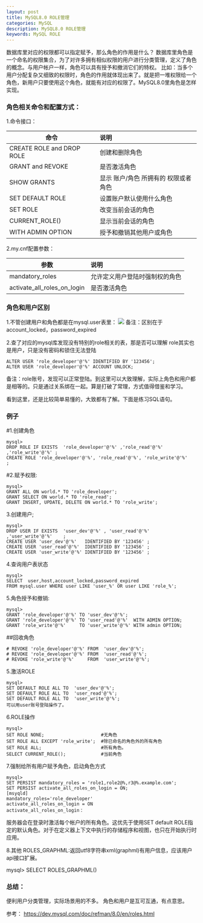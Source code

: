 ```yaml
---
layout: post
title: MySQL8.0 ROLE管理
categories: MySQL
description: MySQL8.0 ROLE管理
keywords: MySQL ROLE
---
```



数据库里对应的权限都可以指定赋予，那么角色的作用是什么？
数据库里角色是一个命名的权限集合，为了对许多拥有相似权限的用户进行分类管理，定义了角色的概念。与用户帐户一样，角色可以具有授予和撤消它们的特权。
比如：当多个用户分配复杂又细致的权限时，角色的作用就体现出来了。就是把一堆权限给一个角色，新用户只要使用这个角色，就能有对应的权限了。MySQL8.0里角色是怎样实现。

### 角色相关命令和配置方式：
1.命令接口：

| 命令| 	说明| 
| ----- | :--------  |
| CREATE ROLE and DROP ROLE| 	创建和删除角色|
| GRANT and REVOKE	| 是否激活角色|
| SHOW GRANTS	| 显示 账户/角色 所拥有的 权限或者角色|
| SET DEFAULT ROLE| 	设置账户默认使用什么角色|
| SET ROLE	| 改变当前会话的角色|
| CURRENT_ROLE()	| 显示当前会话的角色|
| WITH ADMIN OPTION| 	授予和撤销其他用户或角色|


2.my.cnf配置参数：

|参数	|说明|
| ----- | :--------  |
|mandatory_roles|	允许定义用户登陆时强制权的角色|
|activate_all_roles_on_login|	是否激活角色	|

### 角色和用户区别
1.不管创建用户和角色都是在mysql.user表里：
![](https://kevin-cui.github.io/mysqlstone/images/posts/mysql/20210606-04.png)
备注：区别在于account_locked，password_expired

2.查了对应的mysql库发现没有特别的role相关的表，那是否可以理解 role其实也是用户，只是没有密码和锁住无法登陆
```
ALTER USER 'role_developer'@'%' IDENTIFIED BY '123456';
ALTER USER 'role_developer'@'%' ACCOUNT UNLOCK;
```
备注：role账号，发现可以正常登陆。到这里可以大致理解，实际上角色和用户都是相等的。只是通过关系绑在一起。算是打破了常理，方式值得借鉴和学习。

看到这里，还是比较简单易懂的，大致都有了解。下面是练习SQL语句。

### 例子
#1.创建角色
```
mysql>
DROP ROLE IF EXISTS  'role_developer'@'%' ,'role_read'@'%' ,'role_write'@'%' ;
CREATE ROLE 'role_developer'@'%', 'role_read'@'%', 'role_write'@'%'          ;
```
#2.赋予权限:
```
mysql>
GRANT ALL ON world.* TO 'role_developer';
GRANT SELECT ON world.* TO 'role_read';
GRANT INSERT, UPDATE, DELETE ON world.* TO 'role_write';
```
3.创建用户;
```
mysql>
DROP USER IF EXISTS  'user_dev'@'%' , 'user_read'@'%' ,'user_write'@'%'    ;
CREATE USER 'user_dev'@'%'   IDENTIFIED BY '123456' ; 
CREATE USER 'user_read'@'%'  IDENTIFIED BY '123456' ; 
CREATE USER 'user_write'@'%' IDENTIFIED BY '123456' ; 
```
4.查询用户表状态
```
mysql>
SELECT  user,host,account_locked,password_expired 
FROM mysql.user WHERE user LIKE 'user_%' OR user LIKE 'role_%';
```
5.角色授予和撤销:
```
mysql>
GRANT 'role_developer'@'%' TO 'user_dev'@'%';
GRANT 'role_developer'@'%' TO 'user_read'@'%'  WITH ADMIN OPTION;
GRANT 'role_write'@'%'     TO 'user_write'@'%' WITH admin OPTION;
```
##回收角色
```
# REVOKE 'role_developer'@'%' FROM  'user_dev'@'%';
# REVOKE 'role_developer'@'%' FROM  'user_read'@'%';
# REVOKE 'role_write'@'%'     FROM  'user_write'@'%';
```
5.激活ROLE
```
mysql>
SET DEFAULT ROLE ALL TO  'user_dev'@'%';
SET DEFAULT ROLE ALL TO  'user_read'@'%';
SET DEFAULT ROLE ALL TO  'user_write'@'%';
可以用user账号登陆操作了。
```

6.ROLE操作
```
mysql>
SET ROLE NONE;                     #无角色 
SET ROLE ALL EXCEPT 'role_write';  #除已命名的角色外的所有角色            
SET ROLE ALL;                      #所有角色。
SELECT CURRENT_ROLE();             #当前角色  
```

7.强制给所有用户赋予角色，启动角色方式
```
mysql>
SET PERSIST mandatory_roles = 'role1,role2@%,r3@%.example.com';
SET PERSIST activate_all_roles_on_login = ON;
[msyqld]
mandatory_roles='role_developer'
activate_all_roles_on_login = ON
activate_all_roles_on_login：
```
服务器会在登录时激活每个帐户的所有角色。这优先于使用SET default ROLE指定的默认角色。对于在定义器上下文中执行的存储程序和视图，也只在开始执行时应用。

8.其他
ROLES_GRAPHML:返回utf8字符串xml(graphml)有用户信息，应该用户api接口扩展。

mysql>
SELECT ROLES_GRAPHML() 
### 总结：
便利用户分类管理，实际场景用的不多。
角色和用户是互可互通，有点意思。

参考：
https://dev.mysql.com/doc/refman/8.0/en/roles.html
